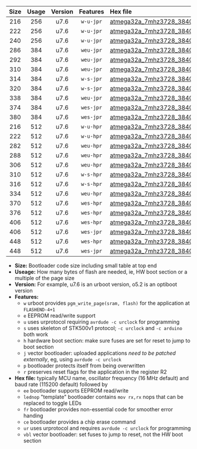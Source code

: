|Size|Usage|Version|Features|Hex file|
|:-:|:-:|:-:|:-:|:--|
|216|256|u7.6|`w-u-jpr`|[atmega32a_7mhz3728_38400bps_ur_vbl.hex](https://raw.githubusercontent.com/stefanrueger/urboot/main/atmega32a_7mhz3728_38400bps_ur_vbl.hex)|
|222|256|u7.6|`w-u-jpr`|[atmega32a_7mhz3728_38400bps_lednop_ur_vbl.hex](https://raw.githubusercontent.com/stefanrueger/urboot/main/atmega32a_7mhz3728_38400bps_lednop_ur_vbl.hex)|
|240|256|u7.6|`w-u-jpr`|[atmega32a_7mhz3728_38400bps_lednop_fr_ur_vbl.hex](https://raw.githubusercontent.com/stefanrueger/urboot/main/atmega32a_7mhz3728_38400bps_lednop_fr_ur_vbl.hex)|
|286|384|u7.6|`weu-jpr`|[atmega32a_7mhz3728_38400bps_ee_ur_vbl.hex](https://raw.githubusercontent.com/stefanrueger/urboot/main/atmega32a_7mhz3728_38400bps_ee_ur_vbl.hex)|
|292|384|u7.6|`weu-jpr`|[atmega32a_7mhz3728_38400bps_ee_lednop_ur_vbl.hex](https://raw.githubusercontent.com/stefanrueger/urboot/main/atmega32a_7mhz3728_38400bps_ee_lednop_ur_vbl.hex)|
|310|384|u7.6|`weu-jpr`|[atmega32a_7mhz3728_38400bps_ee_lednop_fr_ur_vbl.hex](https://raw.githubusercontent.com/stefanrueger/urboot/main/atmega32a_7mhz3728_38400bps_ee_lednop_fr_ur_vbl.hex)|
|314|384|u7.6|`w-s-jpr`|[atmega32a_7mhz3728_38400bps_vbl.hex](https://raw.githubusercontent.com/stefanrueger/urboot/main/atmega32a_7mhz3728_38400bps_vbl.hex)|
|320|384|u7.6|`w-s-jpr`|[atmega32a_7mhz3728_38400bps_lednop_vbl.hex](https://raw.githubusercontent.com/stefanrueger/urboot/main/atmega32a_7mhz3728_38400bps_lednop_vbl.hex)|
|338|384|u7.6|`weu-jpr`|[atmega32a_7mhz3728_38400bps_ee_lednop_fr_ce_ur_vbl.hex](https://raw.githubusercontent.com/stefanrueger/urboot/main/atmega32a_7mhz3728_38400bps_ee_lednop_fr_ce_ur_vbl.hex)|
|374|384|u7.6|`wes-jpr`|[atmega32a_7mhz3728_38400bps_ee_vbl.hex](https://raw.githubusercontent.com/stefanrueger/urboot/main/atmega32a_7mhz3728_38400bps_ee_vbl.hex)|
|380|384|u7.6|`wes-jpr`|[atmega32a_7mhz3728_38400bps_ee_lednop_vbl.hex](https://raw.githubusercontent.com/stefanrueger/urboot/main/atmega32a_7mhz3728_38400bps_ee_lednop_vbl.hex)|
|216|512|u7.6|`w-u-hpr`|[atmega32a_7mhz3728_38400bps_ur.hex](https://raw.githubusercontent.com/stefanrueger/urboot/main/atmega32a_7mhz3728_38400bps_ur.hex)|
|222|512|u7.6|`w-u-hpr`|[atmega32a_7mhz3728_38400bps_lednop_ur.hex](https://raw.githubusercontent.com/stefanrueger/urboot/main/atmega32a_7mhz3728_38400bps_lednop_ur.hex)|
|282|512|u7.6|`weu-hpr`|[atmega32a_7mhz3728_38400bps_ee_ur.hex](https://raw.githubusercontent.com/stefanrueger/urboot/main/atmega32a_7mhz3728_38400bps_ee_ur.hex)|
|288|512|u7.6|`weu-hpr`|[atmega32a_7mhz3728_38400bps_ee_lednop_ur.hex](https://raw.githubusercontent.com/stefanrueger/urboot/main/atmega32a_7mhz3728_38400bps_ee_lednop_ur.hex)|
|306|512|u7.6|`weu-hpr`|[atmega32a_7mhz3728_38400bps_ee_lednop_fr_ur.hex](https://raw.githubusercontent.com/stefanrueger/urboot/main/atmega32a_7mhz3728_38400bps_ee_lednop_fr_ur.hex)|
|310|512|u7.6|`w-s-hpr`|[atmega32a_7mhz3728_38400bps.hex](https://raw.githubusercontent.com/stefanrueger/urboot/main/atmega32a_7mhz3728_38400bps.hex)|
|316|512|u7.6|`w-s-hpr`|[atmega32a_7mhz3728_38400bps_lednop.hex](https://raw.githubusercontent.com/stefanrueger/urboot/main/atmega32a_7mhz3728_38400bps_lednop.hex)|
|334|512|u7.6|`weu-hpr`|[atmega32a_7mhz3728_38400bps_ee_lednop_fr_ce_ur.hex](https://raw.githubusercontent.com/stefanrueger/urboot/main/atmega32a_7mhz3728_38400bps_ee_lednop_fr_ce_ur.hex)|
|370|512|u7.6|`wes-hpr`|[atmega32a_7mhz3728_38400bps_ee.hex](https://raw.githubusercontent.com/stefanrueger/urboot/main/atmega32a_7mhz3728_38400bps_ee.hex)|
|376|512|u7.6|`wes-hpr`|[atmega32a_7mhz3728_38400bps_ee_lednop.hex](https://raw.githubusercontent.com/stefanrueger/urboot/main/atmega32a_7mhz3728_38400bps_ee_lednop.hex)|
|406|512|u7.6|`wes-hpr`|[atmega32a_7mhz3728_38400bps_ee_lednop_fr.hex](https://raw.githubusercontent.com/stefanrueger/urboot/main/atmega32a_7mhz3728_38400bps_ee_lednop_fr.hex)|
|406|512|u7.6|`wes-jpr`|[atmega32a_7mhz3728_38400bps_ee_lednop_fr_vbl.hex](https://raw.githubusercontent.com/stefanrueger/urboot/main/atmega32a_7mhz3728_38400bps_ee_lednop_fr_vbl.hex)|
|448|512|u7.6|`wes-hpr`|[atmega32a_7mhz3728_38400bps_ee_lednop_fr_ce.hex](https://raw.githubusercontent.com/stefanrueger/urboot/main/atmega32a_7mhz3728_38400bps_ee_lednop_fr_ce.hex)|
|448|512|u7.6|`wes-jpr`|[atmega32a_7mhz3728_38400bps_ee_lednop_fr_ce_vbl.hex](https://raw.githubusercontent.com/stefanrueger/urboot/main/atmega32a_7mhz3728_38400bps_ee_lednop_fr_ce_vbl.hex)|

- **Size:** Bootloader code size including small table at top end
- **Useage:** How many bytes of flash are needed, ie, HW boot section or a multiple of the page size
- **Version:** For example, u7.6 is an urboot version, o5.2 is an optiboot version
- **Features:**
  + `w` urboot provides `pgm_write_page(sram, flash)` for the application at `FLASHEND-4+1`
  + `e` EEPROM read/write support
  + `u` uses urprotocol requiring `avrdude -c urclock` for programming
  + `s` uses skeleton of STK500v1 protocol; `-c urclock` and `-c arduino` both work
  + `h` hardware boot section: make sure fuses are set for reset to jump to boot section
  + `j` vector bootloader: uploaded applications *need to be patched externally*, eg, using `avrdude -c urclock`
  + `p` bootloader protects itself from being overwritten
  + `r` preserves reset flags for the application in the register R2
- **Hex file:** typically MCU name, oscillator frequency (16 MHz default) and baud rate (115200 default) followed by
  + `ee` bootloader supports EEPROM read/write
  + `lednop` "template" bootloader contains `mov rx,rx` nops that can be replaced to toggle LEDs
  + `fr` bootloader provides non-essential code for smoother error handing
  + `ce` bootloader provides a chip erase command
  + `ur` uses urprotocol and requires `avrdude -c urclock` for programming
  + `vbl` vector bootloader: set fuses to jump to reset, not the HW boot section
